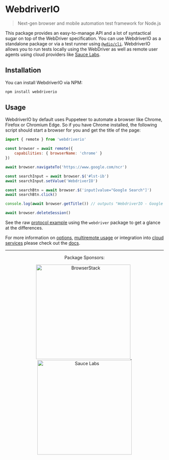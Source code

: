 WebdriverIO
===========

> Next-gen browser and mobile automation test framework for Node.js

This package provides an easy-to-manage API and a lot of syntactical sugar on top of the WebDriver specification. You can use WebdriverIO as a standalone package or via a test runner using [`@wdio/cli`](https://webdriver.io/docs/clioptions). WebdriverIO allows you to run tests locally using the WebDriver as well as remote user agents using cloud providers like [Sauce Labs](https://saucelabs.com/).

## Installation

You can install WebdriverIO via NPM:

```sh
npm install webdriverio
```

## Usage

WebdriverIO by default uses Puppeteer to automate a browser like Chrome, Firefox or Chromium Edge. So if you have Chrome installed, the following script should start a browser for you and get the title of the page:

```js
import { remote } from 'webdriverio'

const browser = await remote({
    capabilities: { browserName: 'chrome' }
})

await browser.navigateTo('https://www.google.com/ncr')

const searchInput = await browser.$('#lst-ib')
await searchInput.setValue('WebdriverIO')

const searchBtn = await browser.$('input[value="Google Search"]')
await searchBtn.click()

console.log(await browser.getTitle()) // outputs "WebdriverIO - Google Search"

await browser.deleteSession()
```

See the raw [protocol example](https://www.npmjs.com/package/webdriver#example) using the `webdriver` package to get a glance at the differences.

For more information on [options](https://webdriver.io/docs/options#webdriver-options), [multiremote usage](https://webdriver.io/docs/multiremote) or integration into [cloud services](https://webdriver.io/docs/cloudservices) please check out the [docs](https://webdriver.io/docs/gettingstarted).

---

<center>Package Sponsors:</center>
<p align="center">
    <a href="https://www.browserstack.com/automation-webdriverio">
        <img src="https://webdriver.io/img/sponsors/browserstack_black.svg" alt="BrowserStack" width="300" />
    </a>
    &nbsp;
    <a href="https://saucelabs.com">
        <img src="https://webdriver.io/img/sponsors/saucelabs_black.svg" alt="Sauce Labs" width="300" />
    </a>
</p>
